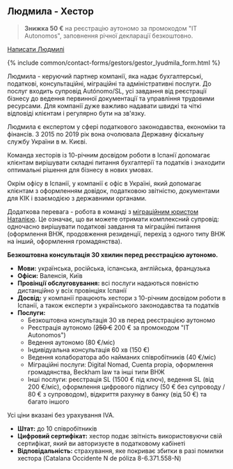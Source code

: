 <span id="людмила-д" class="legacy-anchor"></span>
<span id="людмила-д---хестор" class="legacy-anchor"></span>
## Людмила - Хестор

> **Знижка 50 €** на реєстрацію аутономо за промокодом "IT Autonomos", заповнення річної декларації безкоштовно.

<a href="#" class="btn-contact-specialist" onclick="contactGestorLyudmila(); return false;">Написати Людмилі</a>

{% include common/contact-forms/gestors/gestor_lyudmila_form.html %}

Людмила - керуючий партнер компанії, яка надає бухгалтерські, податкові, консультаційні, міграційні та адміністративні
послуги. До послуг входить супровід Autónomo/SL, усі завдання від реєстрації бізнесу до ведення первинної документації
та управління трудовими ресурсами. Для компанії дуже важливо надавати швидкі та чіткі відповіді клієнтам і регулярно
бути на зв'язку.

Людмила є експертом у сфері податкового законодавства, економіки та фінансів. З 2015 по 2019 рік вона очолювала Державну
фіскальну службу України в м. Києві.

Команда хесторів із 10-річним досвідом роботи в Іспанії допомагає клієнтам вирішувати складні питання бухгалтерії та
податків і знаходити оптимальні рішення для бізнесу в нових умовах.

Окрім офісу в Іспанії, у компанії є офіс в Україні, який допомагає клієнтам з оформленням довідок, податковою
звітністю, документами для КІК і взаємодією з державними органами.

Додаткова перевага - робота в команді з [міграційним юристом Наталією](#наталія-д---міграційний-юрист).
Це означає, що ви можете отримати комплексний супровід: одночасно вирішувати податкові завдання та міграційні
питання (оформлення ВНЖ, продовження резиденції, перехід з одного типу ВНЖ на інший, оформлення громадянства).

**Безкоштовна консультація 30 хвилин перед реєстрацією аутономо.**

- **Мови:** українська, російська, іспанська, англійська, французька
- **Офіси:** Валенсія, Київ
- **Провінції обслуговування:** всі послуги надаються повністю дистанційно у всіх провінціях Іспанії
- **Досвід:** у компанії працюють хестори з 10-річним досвідом роботи в Іспанії, а також експерти з українського
  законодавства та податків
- **Послуги:**
    - Безкоштовна консультація 30 хв перед реєстрацією аутономо
    - Реєстрація аутономо (<s>250 €</s> 200 € за промокодом "IT Autonomos")
    - Ведення аутономо (80 €/міс)
    - Індивідуальна консультація 60 хв (150 €)
    - Ведення колаборатора або найманих співробітників (40 €/міс)
    - Міграційні послуги: Digital Nomad, Cuenta propia, оформлення громадянства, Beckham law та інші типи ВНЖ
    - Інші послуги: реєстрація SL (1500 € під ключ), ведення SL (від 200 €/міс), оформлення цифрового підпису (50 €
      без супроводу / 80 € з супроводом), відкриття рахунку в банку (від 50 €) та багато іншого

Усі ціни вказані без урахування IVA.

- **Штат:** до 10 співробітників
- **Цифровий сертифікат:** хестор подає звітність використовуючи свій сертифікат, який ви авторизуєте в податковому кабінеті
- **Відповідальність:** страхування, яке покриває збитки в разі помилки хестора (Catalana Occidente N de póliza 8-6.371.558-N)
